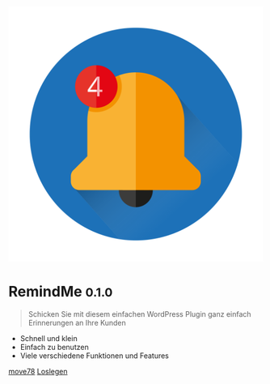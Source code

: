 ![logo](_media/logo.svg ':size=250')

# RemindMe <small>0.1.0</small>

> Schicken Sie mit diesem einfachen WordPress Plugin ganz einfach Erinnerungen an Ihre Kunden

- Schnell und klein
- Einfach zu benutzen
- Viele verschiedene Funktionen und Features

[move78](https://move78.de/)
[Loslegen](#remind-me)